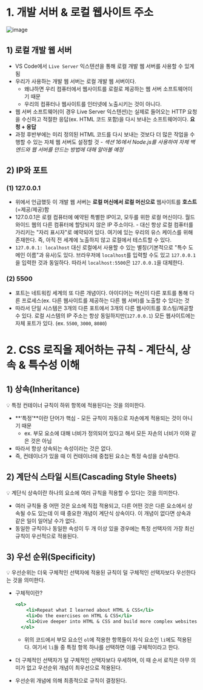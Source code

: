 # 1. 개발 서버 & 로컬 웹사이트 주소

![image](https://github.com/xoxojw/100-days-of-web-development/assets/124491335/e4aa5255-313e-4ca2-8281-58cce998a338)

## 1) 로컬 개발 웹 서버

- VS Code에서 `Live Server` 익스텐션을 통해 로컬 개발 웹 서버를 사용할 수 있게 됨
- 우리가 사용하는 개발 웹 서버는 로컬 개발 웹 서버이다.
    - 왜냐하면 우리 컴퓨터에서 웹사이트를 로컬로 제공하는 웹 서버 소프트웨어이기 때문
    - 우리의 컴퓨터나 웹사이트를 인터넷에 노출시키는 것이 아니다.
- 웹 서버 소프트웨어(이 경우 Live Server 익스텐션)는 실제로 들어오는 HTTP 요청을 수신하고 적절한 응답(ex. HTML 코드 포함)을 다시 보내는 소프트웨어이다. **요청 + 응답**
- 과정 후반부에는 미리 정의된 HTML 코드를 다시 보내는 것보다 더 많은 작업을 수행할 수 있는 자체 웹 서버도 설정할 것 - *섹션 16에서 Node.js를 사용하여 자체 백엔드와 웹 서버를 만드는 방법에 대해 알아볼 예정*

## 2) IP와 포트

### (1) 127.0.0.1

- 위에서 언급했듯 이 개발 웹 서버는 **로컬 머신에서 로컬 머신으로** 웹사이트를 **호스트**(=제공/제공)함
- 127.0.0.1은 로컬 컴퓨터에 예약된 특별한 IP이고, 모두를 위한 로컬 머신이다. 월드 와이드 웹의 다른 컴퓨터에 할당되지 않은 IP 주소이다. - 대신 항상 로컬 컴퓨터를 가리키는 "자리 표시자"로 예약되어 있다. 여기에 있는 우리의 유스 케이스를 위해 존재한다. 즉, 아직 전 세계에 노출하지 않고 로컬에서 테스트할 수 있다.
- `127.0.0.1: localhost` 대신 로컬에서 사용할 수 있는 별칭(기본적으로 "특수 도메인 이름"과 유사)도 있다. 브라우저에 `localhost`를 입력할 수도 있고 `127.0.0.1`을 입력한 것과 동일하다. 따라서 `localhost:5500`은 `127.0.0.1`을 대체한다.

### (2) 5500

- 포트는 네트워킹 세계의 또 다른 개념이다. 아이디어는 머신이 다른 포트를 통해 다른 프로세스(ex. 다른 웹사이트를 제공하는 다른 웹 서버)를 노출할 수 있다는 것
- 따라서 단일 시스템은 3개의 다른 포트에서 3개의 다른 웹사이트를 호스팅/제공할 수 있다. 로컬 시스템의 IP 주소는 항상 동일하지만(`127.0.0.1`) 모든 웹사이트에는 자체 포트가 있다. (ex. `5500`, `3000`, `8080`)

# 2. CSS 로직을 제어하는 규칙 - 계단식, 상속 & 특수성 이해

## 1) 상속(Inheritance)

<aside>
💡 특정 컨테이너 규칙이 하위 항목에 적용된다는 것을 의미한다.

</aside>

- **‘특정’**이란 단어가 핵심 - 모든 규칙이 자동으로 자손에게 적용되는 것이 아니기 때문
    - ex. 부모 요소에 대해 너비가 정의되어 있다고 해서 모든 자손의 너비가 이와 같은 것은 아님
- 따라서 항상 상속되는 속성이라는 것은 없다.
- 즉, 컨테이너가 있을 때 이 컨테이너에 중첩된 요소는 특정 속성을 상속한다.

## 2) 계단식 스타일 시트(Cascading Style Sheets)

<aside>
💡 계단식 상속이란 하나의 요소에 여러 규칙을 적용할 수 있다는 것을 의미한다.

</aside>

- 여러 규칙들 중 어떤 것은 요소에 직접 적용되고, 다른 어떤 것은 다른 요소에서 상속될 수도 있는데 이 때 중요한 개념이 계단식 상속이다. 이 개념이 없다면 상속과 같은 일이 일어날 수가 없다.
- 동일한 규칙이나 동일한 속성이 두 개 이상 있을 경우에는 특정 선택자의 가장 최신 규칙이 우선적으로 적용된다.

## 3) 우선 순위(Specificity)

<aside>
💡 우선순위는 더욱 구체적인 선택자에 적용된 규칙이 덜 구체적인 선택자보다 우선한다는 것을 의미한다.

</aside>

- 구체적이란?
    
    ```jsx
    <ol>
        <li>Repeat what I learned about HTML & CSS</li>
        <li>Do the exercises on HTML & CSS</li>
        <li>Dive deeper into HTML & CSS and build more complex websites</li>
      </ol>
    ```
    
    - 위의 코드에서 부모 요소인 `ol`에 적용한 항목들이 자식 요소인 `li`에도 적용된다. 여기서 `li`들 중 특정 항목 하나를 선택하면 이를 구체적이라고 한다.
- 더 구체적인 선택자가 덜 구체적인 선택자보다 우세하며, 이 때 순서 로직은 아무 의미가 없고 우선순위 개념이 최우선으로 적용된다.
- 우선순위 개념에 의해 최종적으로 규칙이 결정된다.